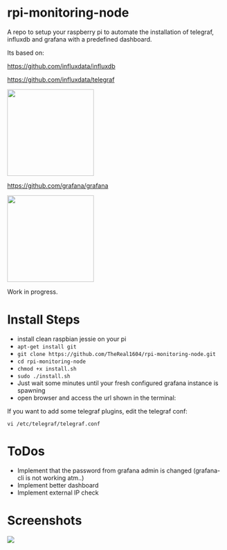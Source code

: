 # rpi-monitoring-node

A repo to setup your raspberry pi to automate the installation of telegraf, influxdb and grafana with a predefined dashboard.

Its based on:

https://github.com/influxdata/influxdb

https://github.com/influxdata/telegraf

<img src="https://upload.wikimedia.org/wikipedia/en/f/f5/InfluxDB_logo.svg" height="200">

https://github.com/grafana/grafana

<img src="https://camo.githubusercontent.com/7f7d8e67efe1cfb2a63b8024ed1e8fe66fa9b70b/68747470733a2f2f662e636c6f75642e6769746875622e636f6d2f6173736574732f31303939392f323531383832302f64626231313031612d623436382d313165332d393162662d3234326339633633326330372e504e47" height="200">


Work in progress.

# Install Steps

* install clean raspbian jessie on your pi
* `apt-get install git`
* `git clone https://github.com/TheReal1604/rpi-monitoring-node.git`
* `cd rpi-monitoring-node`
* `chmod +x install.sh`
* `sudo ./install.sh`
* Just wait some minutes until your fresh configured grafana instance is spawning
* open browser and access the url shown in the terminal:

If you want to add some telegraf plugins, edit the telegraf conf:

`vi /etc/telegraf/telegraf.conf`

# ToDos
* Implement that the password from grafana admin is changed (grafana-cli is not working atm..)
* Implement better dashboard
* Implement external IP check

# Screenshots
<img src=https://cdn.cloudreboot.de/github/rpi-monitoring-node.png>
